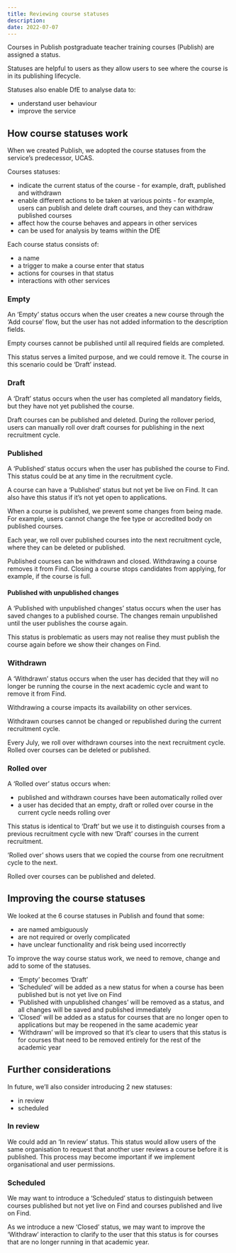```yaml
---
title: Reviewing course statuses
description:
date: 2022-07-07
---
```


Courses in Publish postgraduate teacher training courses (Publish) are assigned a status.

Statuses are helpful to users as they allow users to see where the course is in its publishing lifecycle.

Statuses also enable DfE to analyse data to:

- understand user behaviour
- improve the service

## How course statuses work

When we created Publish, we adopted the course statuses from the service’s predecessor, UCAS.

Courses statuses:

- indicate the current status of the course - for example, draft, published and withdrawn
- enable different actions to be taken at various points - for example, users can publish and delete draft courses, and they can withdraw published courses
- affect how the course behaves and appears in other services
- can be used for analysis by teams within the DfE

Each course status consists of:

- a name
- a trigger to make a course enter that status
- actions for courses in that status
- interactions with other services

### Empty

An ‘Empty’ status occurs when the user creates a new course through the ‘Add course’ flow, but the user has not added information to the description fields.

Empty courses cannot be published until all required fields are completed.

This status serves a limited purpose, and we could remove it. The course in this scenario could be ‘Draft’ instead.

### Draft

A ‘Draft’ status occurs when the user has completed all mandatory fields, but they have not yet published the course.

Draft courses can be published and deleted. During the rollover period, users can manually roll over draft courses for publishing in the next recruitment cycle.

### Published

A ‘Published’ status occurs when the user has published the course to Find. This status could be at any time in the recruitment cycle.

A course can have a ‘Published’ status but not yet be live on Find. It can also have this status if it’s not yet open to applications.

When a course is published, we prevent some changes from being made. For example, users cannot change the fee type or accredited body on published courses.

Each year, we roll over published courses into the next recruitment cycle, where they can be deleted or published.

Published courses can be withdrawn and closed. Withdrawing a course removes it from Find. Closing a course stops candidates from applying, for example, if the course is full.

#### Published with unpublished changes

A ‘Published with unpublished changes’ status occurs when the user has saved changes to a published course. The changes remain unpublished until the user publishes the course again.

This status is problematic as users may not realise they must publish the course again before we show their changes on Find.

### Withdrawn

A ‘Withdrawn’ status occurs when the user has decided that they will no longer be running the course in the next academic cycle and want to remove it from Find.

Withdrawing a course impacts its availability on other services.

Withdrawn courses cannot be changed or republished during the current recruitment cycle.

Every July, we roll over withdrawn courses into the next recruitment cycle. Rolled over courses can be deleted or published.

### Rolled over

A ‘Rolled over’ status occurs when:

- published and withdrawn courses have been automatically rolled over
- a user has decided that an empty, draft or rolled over course in the current cycle needs rolling over

This status is identical to ‘Draft’ but we use it to distinguish courses from a previous recruitment cycle with new ‘Draft’ courses in the current recruitment.

‘Rolled over’ shows users that we copied the course from one recruitment cycle to the next.

Rolled over courses can be published and deleted.

## Improving the course statuses

We looked at the 6 course statuses in Publish and found that some:

- are named ambiguously
- are not required or overly complicated
- have unclear functionality and risk being used incorrectly

To improve the way course status work, we need to remove, change and add to some of the statuses.

- ‘Empty’ becomes ‘Draft’
- ‘Scheduled’ will be added as a new status for when a course has been published but is not yet live on Find
- ‘Published with unpublished changes’ will be removed as a status, and all changes will be saved and published immediately
- ‘Closed’ will be added as a status for courses that are no longer open to applications but may be reopened in the same academic year
- ‘Withdrawn’ will be improved so that it’s clear to users that this status is for courses that need to be removed entirely for the rest of the academic year

## Further considerations

In future, we’ll also consider introducing 2 new statuses:

- in review
- scheduled

### In review

We could add an ‘In review’ status. This status would allow users of the same organisation to request that another user reviews a course before it is published. This process may become important if we implement organisational and user permissions.

### Scheduled

We may want to introduce a ‘Scheduled’ status to distinguish between courses published but not yet live on Find and courses published and live on Find.

As we introduce a new ‘Closed’ status, we may want to improve the ‘Withdraw’ interaction to clarify to the user that this status is for courses that are no longer running in that academic year.
